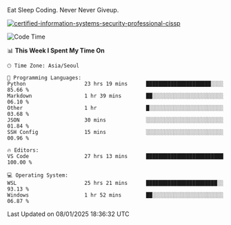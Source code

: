 Eat Sleep Coding.
Never Never Giveup.

[![certified-information-systems-security-professional-cissp](https://user-images.githubusercontent.com/44606727/157613689-acd84ec6-5f8f-4e79-89d9-a8d51f033634.png)](https://www.credly.com/badges/f394a010-85a0-450b-9136-8043af01d71c/public_url)

<!--START_SECTION:waka-->
![Code Time](http://img.shields.io/badge/Code%20Time-3%2C706%20hrs%2059%20mins-blue)

📊 **This Week I Spent My Time On** 

```text
🕑︎ Time Zone: Asia/Seoul

💬 Programming Languages: 
Python                   23 hrs 19 mins      █████████████████████░░░░   85.66 % 
Markdown                 1 hr 39 mins        ██░░░░░░░░░░░░░░░░░░░░░░░   06.10 % 
Other                    1 hr                █░░░░░░░░░░░░░░░░░░░░░░░░   03.68 % 
JSON                     30 mins             ░░░░░░░░░░░░░░░░░░░░░░░░░   01.84 % 
SSH Config               15 mins             ░░░░░░░░░░░░░░░░░░░░░░░░░   00.96 % 

🔥 Editors: 
VS Code                  27 hrs 13 mins      █████████████████████████   100.00 % 

💻 Operating System: 
WSL                      25 hrs 21 mins      ███████████████████████░░   93.13 % 
Windows                  1 hr 52 mins        ██░░░░░░░░░░░░░░░░░░░░░░░   06.87 % 
```


 Last Updated on 08/01/2025 18:36:32 UTC
<!--END_SECTION:waka-->
